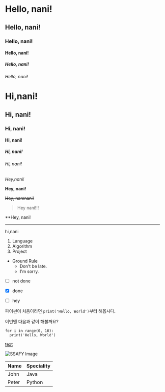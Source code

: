 <h1>Hello, nani!
<h2>Hello, nani!
<h3>Hello, nani!
<h4>Hello, nani!
<h5>Hello, nani!
<h6>Hello, nani!

# Hi,nani!
## Hi, nani!
### Hi, nani!
#### Hi, nani!
##### Hi, nani!
###### Hi, nani!

*Hey,nani!*

**Hey, nani!**

~~Hey, namnani!~~

>Hey nani!!!

\**Hey, nani!

---

hi,nani

1. Language
2. Algorithm
3. Project

* Ground Rule
  - Don't be late.
  - I'm sorry.

- [ ] not done

- [x] done

- [ ] hey

파이썬이 처음이라면 `print('Hello, World')`부터 해봅시다.

이번엔 다음과 같이 해볼까요?
```
for i in range(0, 10):
  print('Hello, World')
```

[text](edu.ssafy.com)

![SSAFY Image](https://edu.ssafy.com/assest/images/logo.png)

|Name|Speciality|
|------|----------|
|John|Java|
|Peter|Python|

